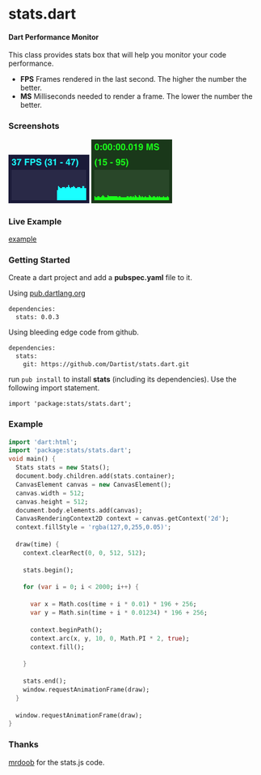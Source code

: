 stats.dart
==========

#### Dart Performance Monitor ####

This class provides stats box that will help you monitor your code performance.

* **FPS** Frames rendered in the last second. The higher the number the better.
* **MS** Milliseconds needed to render a frame. The lower the number the better.

### Screenshots ###

![stats_js_fps.png](asset/stats_dart_fps.png)
![stats_js_ms.png](asset/stats_dart_ms.png)

### Live Example ###

[example](example/basic/statsdart.html)

### Getting Started ###
Create a dart project and add a **pubspec.yaml** file to it.

Using [pub.dartlang.org](http://pub.dartlang.org/packages/stats)

```
dependencies:
  stats: 0.0.3
```

Using bleeding edge code from github. 

```
dependencies:
  stats:
    git: https://github.com/Dartist/stats.dart.git
```

run `pub install` to install **stats** (including its dependencies). Use the following import statement.

```
import 'package:stats/stats.dart';
```

### Example ###

```dart
import 'dart:html';
import 'package:stats/stats.dart';
void main() {
  Stats stats = new Stats();
  document.body.children.add(stats.container);
  CanvasElement canvas = new CanvasElement();
  canvas.width = 512;
  canvas.height = 512;
  document.body.elements.add(canvas);
  CanvasRenderingContext2D context = canvas.getContext('2d');
  context.fillStyle = 'rgba(127,0,255,0.05)';
  
  draw(time) {
    context.clearRect(0, 0, 512, 512);

    stats.begin();

    for (var i = 0; i < 2000; i++) {

      var x = Math.cos(time + i * 0.01) * 196 + 256;
      var y = Math.sin(time + i * 0.01234) * 196 + 256;

      context.beginPath();
      context.arc(x, y, 10, 0, Math.PI * 2, true);
      context.fill();

    }

    stats.end();
    window.requestAnimationFrame(draw);
  }
  
  window.requestAnimationFrame(draw);
}
```

### Thanks ###
[mrdoob](http://mrdoob.github.com/stats.js/) for the stats.js code. 
